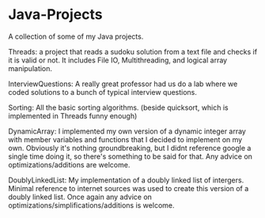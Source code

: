 # Java-Projects

A collection of some of my Java projects.

Threads: a project that reads a sudoku solution from a text file and checks if it is valid or not. It includes File IO, Multithreading, and logical array manipulation.

InterviewQuestions: A really great professor had us do a lab where we coded solutions to a bunch of typical interview questions. 

Sorting: All the basic sorting algorithms. (beside quicksort, which is implemented in Threads funny enough)

DynamicArray: I implemented my own version of a dynamic integer array with member variables and functions that I decided to implement on my own. Obviously it's nothing groundbreaking, but I didnt reference google a single time doing it, so there's something to be said for that. Any advice on optimizations/additions are welcome.

DoublyLinkedList: My implementation of a doubly linked list of intergers. Minimal reference to internet sources was used to create this version of a doubly linked list. Once again any advice on optimizations/simplifications/additions is welcome.

